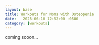 ```yaml
---
layout: base
title: Workouts for Moms with Osteopenia
date:   2025-06-10 12:52:00 -0500
category: [workouts]
---
```

coming sooon...